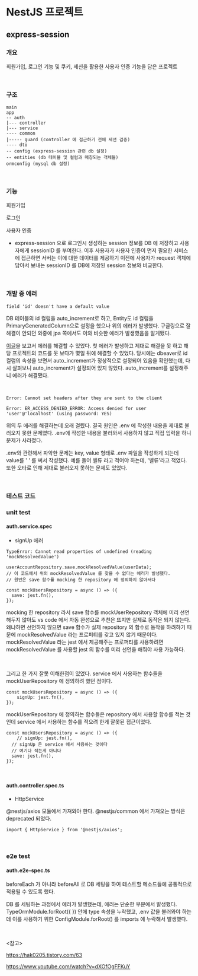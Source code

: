# NestJS 프로젝트

## express-session

### 개요

회원가입, 로그인 기능 및 쿠키, 세션을 활용한 사용자 인증 기능을 담은 프로젝트

<br>

### 구조

```
main
app
-- auth
|--- controller
|--- service
---- common
|----- guard (controller 에 접근하기 전에 세션 검증)
---- dto
-- config (express-session 관련 db 설정)
-- entities (db 테이블 및 컬럼과 매칭되는 객체들)
ormconfig (mysql db 설정)
```

<br>

### 기능

회원가입

로그인

사용자 인증

- express-session 으로 로그인시 생성하는 session 정보를 DB 에 저장하고 사용자에게 sessionID 를 부여한다. 이후 사용자가 사용자 인증이 먼저 필요한 서비스에 접근하면 서버는 이에 대한 데이터를 제공하기 이전에 사용자가 request 객체에 담아서 보내는 sessionID 를 DB에 저장된 session 정보와 비교한다.

<br>

### 개발 중 에러

```
field 'id' doesn't have a default value
```

DB 테이블의 id 컬럼을 auto_increment로 하고, Entity도 id 컬럼을 PrimaryGeneratedColumn으로 설정을 했으나 위의 에러가 발생했다. 구글링으로 잘 해결이 안되던 와중에 jpa 쪽에서도 이와 비슷한 에러가 발생했음을 알게됐다. 

[이글](https://hak0205.tistory.com/63)을 보고서 에러를 해결할 수 있었다. 첫 에러가 발생하고 제대로 해결을 못 하고 해당 프로젝트의 코드를 못 보다가 몇일 뒤에 해결할 수 있었다. 당시에는 dbeaver로 id 컬럼의 속성을 보면서 auto_increment가 정상적으로 설정되어 있음을 확인했는데, 다시 살펴보니 auto_increment가 설정되어 있지 않았다. auto_increment를 설정해주니 에러가 해결됐다.

<br>

```
Error: Cannot set headers after they are sent to the client
```

```
Error: ER_ACCESS_DENIED_ERROR: Access denied for user 'user'@'localhost' (using password: YES)
```

위의 두 에러를 해결하는데 오래 걸렸다. 결국 원인은 .env 에 작성한 내용을 제대로 불러오지 못한 문제였다. .env에 작성한 내용을 불러와서 사용하지 않고 직접 입력을 하니 문제가 사라졌다.

.env와 관련해서 파악한 문제는 key, value 형태로 .env 파일을 작성하게 되는데 value를 ' ' 를 써서 작성했다. 예를 들어 벨류 라고 적어야 하는데, '벨류'라고 적었다. 또한 오타로 인해 제대로 불러오지 못하는 문제도 있었다.

<br>

### 테스트 코드

### unit test

#### auth.service.spec

- signUp 에러

```
TypeError: Cannot read properties of undefined (reading 'mockResolvedValue')
```



```tsx
userAccountRepository.save.mockResolvedValue(userData);
// 이 코드에서 위의 mockResolvedValue 를 찾을 수 없다는 에러가 발생했다.
// 원인은 save 함수를 mocking 한 repository 에 정의하지 않아서다
```



```tsx
const mockUsersRepository = async () => ({
  save: jest.fn(),
});
```

mocking 한 repository 라서 save 함수를 mockUserRepository 객체에 미리 선언해두지 않아도 vs code 에서 자동 완성으로 추천은 뜨지만 실제로 동작은 되지 않는다. 왜냐하면 선언하지 않으면 save 함수가 실제 repository 의 함수로 동작을 하려하기 때문에 mockResolvedValue 라는 프로퍼티를 갖고 있지 않기 때문이다. mockResolvedValue 라는 jest 에서 제공해주는 프로퍼티를 사용하려면 mockResolvedValue 를 사용할 jest 의 함수를 미리 선언을 해줘야 사용 가능하다.

<br>

그리고 한 가지 잘못 이해한점이 있었다. service 에서 사용하는 함수들을 mockUserRepository 에 정의하려 했던 점이다.

```tsx
const mockUsersRepository = async () => ({
	signUp: jest.fn(),
});
```

mockUserRepository 에 정의하는 함수들은 repository 에서 사용할 함수를 적는 것인데 service 에서 사용하는 함수를 적으려 한게 잘못된 접근이었다.

```tsx
const mockUsersRepository = async () => ({
	// signUp: jest.fn(),
  // signUp 은 service 에서 사용하는 것이다
  // 여기다 적는게 아니다
  save: jest.fn(),
});
```



<br>

#### auth.controller.spec.ts

- HttpService

@nestjs/axios 모듈에서 가져와야 한다. @nestjs/common 에서 가져오는 방식은 deprecated 되었다.

```tsx
import { HttpService } from '@nestjs/axios';
```

<br>

### e2e test

#### auth.e2e-spec.ts

beforeEach 가 아니라 beforeAll 로 DB 세팅을 하여 테스트할 메소드들에 공통적으로 적용될 수 있도록 했다. 

DB 를 세팅하는 과정에서 에러가 발생했는데, 에러는 단순한 부분에서 발생했다. TypeOrmModule.forRoot({ }) 안에 type 속성을 누락했고, .env 값을 불러와야 하는데 이를 사용하기 위한 ConfigModule.forRoot() 를 imports 에 누락해서 발생했다.

<br>

<참고>

https://hak0205.tistory.com/63

https://www.youtube.com/watch?v=dXOfOgFFKuY